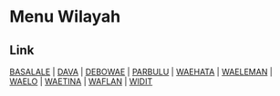 # Menu Wilayah

## Link

[BASALALE](https://github.com/gigit-pemilu/pemilu-2024-81-maluku/tree/main/pileg-dpr/hitung-suara/sub/81-maluku/sub/04-buru/sub/12-waelata/sub/2006-basalale)
 | 
[DAVA](https://github.com/gigit-pemilu/pemilu-2024-81-maluku/tree/main/pileg-dpr/hitung-suara/sub/81-maluku/sub/04-buru/sub/12-waelata/sub/2008-dava)
 | 
[DEBOWAE](https://github.com/gigit-pemilu/pemilu-2024-81-maluku/tree/main/pileg-dpr/hitung-suara/sub/81-maluku/sub/04-buru/sub/12-waelata/sub/2002-debowae)
 | 
[PARBULU](https://github.com/gigit-pemilu/pemilu-2024-81-maluku/tree/main/pileg-dpr/hitung-suara/sub/81-maluku/sub/04-buru/sub/12-waelata/sub/2003-parbulu)
 | 
[WAEHATA](https://github.com/gigit-pemilu/pemilu-2024-81-maluku/tree/main/pileg-dpr/hitung-suara/sub/81-maluku/sub/04-buru/sub/12-waelata/sub/2009-waehata)
 | 
[WAELEMAN](https://github.com/gigit-pemilu/pemilu-2024-81-maluku/tree/main/pileg-dpr/hitung-suara/sub/81-maluku/sub/04-buru/sub/12-waelata/sub/2005-waeleman)
 | 
[WAELO](https://github.com/gigit-pemilu/pemilu-2024-81-maluku/tree/main/pileg-dpr/hitung-suara/sub/81-maluku/sub/04-buru/sub/12-waelata/sub/2001-waelo)
 | 
[WAETINA](https://github.com/gigit-pemilu/pemilu-2024-81-maluku/tree/main/pileg-dpr/hitung-suara/sub/81-maluku/sub/04-buru/sub/12-waelata/sub/2004-waetina)
 | 
[WAFLAN](https://github.com/gigit-pemilu/pemilu-2024-81-maluku/tree/main/pileg-dpr/hitung-suara/sub/81-maluku/sub/04-buru/sub/12-waelata/sub/2007-waflan)
 | 
[WIDIT](https://github.com/gigit-pemilu/pemilu-2024-81-maluku/tree/main/pileg-dpr/hitung-suara/sub/81-maluku/sub/04-buru/sub/12-waelata/sub/2010-widit)

